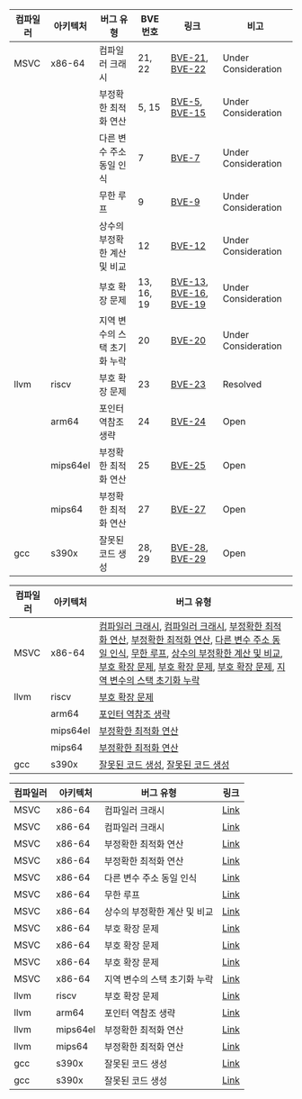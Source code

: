 | 컴파일러 | 아키텍처 | 버그 유형 | BVE 번호 | 링크 | 비고 |
| --- | --- | --- | --- | --- | --- |
| MSVC | x86-64 | 컴파일러 크래시 | 21, 22 | [BVE-21](https://developercommunity.visualstudio.com/t/Internal-Compiler-Error-with-for-loop-an/10486573), [BVE-22](https://developercommunity.visualstudio.com/t/fatal-error-C1001:-Internal-Compiler-Err/10485991?sort=newest) | Under Consideration |
|  |  | 부정확한 최적화 연산 | 5, 15 | [BVE-5](https://developercommunity.visualstudio.com/t/O2-and-Ox-Optimizations-Result-in-Incorr/10476654?sort=newest), [BVE-15](https://developercommunity.visualstudio.com/t/Comparison-of-incorrect-register-values/10480763?sort=newest) | Under Consideration |
|  |  | 다른 변수 주소 동일 인식 | 7 | [BVE-7](https://developercommunity.visualstudio.com/t/Bugs-that-recognize-the-same-address-val/10484681?sort=newest) | Under Consideration |
|  |  | 무한 루프 | 9 | [BVE-9](https://developercommunity.visualstudio.com/t/Optimization-Levels-O1-O2-Ox-Incorrect/10478781?sort=newest) | Under Consideration |
|  |  | 상수의 부정확한 계산 및 비교 | 12 | [BVE-12](https://developercommunity.visualstudio.com/t/Incorrectly-compiled-comparison-and-cons/10480723?sort=newest) | Under Consideration |
|  |  | 부호 확장 문제 | 13, 16, 19 | [BVE-13](https://developercommunity.visualstudio.com/t/Incorrect-unsigned-extension-when-upcast/10481317?sort=newest), [BVE-16](https://developercommunity.visualstudio.com/t/Impact-of-printf-on-CL-Compiler-Optimiza/10481033?sort=newest), [BVE-19](https://developercommunity.visualstudio.com/t/cl-Compiler-Misinterprets-Hexadecimal-Li/10483175) | Under Consideration |
|  |  | 지역 변수의 스택 초기화 누락 | 20 | [BVE-20](https://developercommunity.visualstudio.com/t/Function-pointer-address-comparison-erro/10485960?sort=newest) | Under Consideration |
| llvm | riscv | 부호 확장 문제 | 23 | [BVE-23](https://github.com/llvm/llvm-project/issues/68855) | Resolved |
|  | arm64 | 포인터 역참조 생략 | 24 | [BVE-24](https://github.com/llvm/llvm-project/issues/69294) | Open |
|  | mips64el | 부정확한 최적화 연산 | 25 | [BVE-25](https://github.com/llvm/llvm-project/issues/69328) | Open |
|  | mips64 | 부정확한 최적화 연산 | 27 | [BVE-27](https://github.com/llvm/llvm-project/issues/70495) | Open |
| gcc | s390x | 잘못된 코드 생성 | 28, 29 | [BVE-28](https://gcc.gnu.org/bugzilla/show_bug.cgi?id=112112), [BVE-29](https://gcc.gnu.org/bugzilla/show_bug.cgi?id=112274) | Open |



| 컴파일러 | 아키텍처 | 버그 유형 |
| --- | --- | --- |
| MSVC | x86-64 | [컴파일러 크래시](https://developercommunity.visualstudio.com/t/Internal-Compiler-Error-with-for-loop-an/10486573), [컴파일러 크래시](https://developercommunity.visualstudio.com/t/fatal-error-C1001:-Internal-Compiler-Err/10485991?sort=newest), [부정확한 최적화 연산](https://developercommunity.visualstudio.com/t/O2-and-Ox-Optimizations-Result-in-Incorr/10476654?sort=newest), [부정확한 최적화 연산](https://developercommunity.visualstudio.com/t/Comparison-of-incorrect-register-values/10480763?sort=newest), [다른 변수 주소 동일 인식](https://developercommunity.visualstudio.com/t/Bugs-that-recognize-the-same-address-val/10484681?sort=newest), [무한 루프](https://developercommunity.visualstudio.com/t/Optimization-Levels-O1-O2-Ox-Incorrect/10478781?sort=newest), [상수의 부정확한 계산 및 비교](https://developercommunity.visualstudio.com/t/Incorrectly-compiled-comparison-and-cons/10480723?sort=newest), [부호 확장 문제](https://developercommunity.visualstudio.com/t/Incorrect-unsigned-extension-when-upcast/10481317?sort=newest), [부호 확장 문제](https://developercommunity.visualstudio.com/t/Impact-of-printf-on-CL-Compiler-Optimiza/10481033?sort=newest), [부호 확장 문제](https://developercommunity.visualstudio.com/t/cl-Compiler-Misinterprets-Hexadecimal-Li/10483175), [지역 변수의 스택 초기화 누락](https://developercommunity.visualstudio.com/t/Function-pointer-address-comparison-erro/10485960?sort=newest) |
| llvm | riscv | [부호 확장 문제](https://github.com/llvm/llvm-project/issues/68855) |
|  | arm64 | [포인터 역참조 생략](https://github.com/llvm/llvm-project/issues/69294) |
|  | mips64el | [부정확한 최적화 연산](https://github.com/llvm/llvm-project/issues/69328) |
|  | mips64 | [부정확한 최적화 연산](https://github.com/llvm/llvm-project/issues/70495) |
| gcc | s390x | [잘못된 코드 생성](https://gcc.gnu.org/bugzilla/show_bug.cgi?id=112112), [잘못된 코드 생성](https://gcc.gnu.org/bugzilla/show_bug.cgi?id=112274) |


| 컴파일러 | 아키텍처 | 버그 유형 | 링크 |
| --- | --- | --- | --- |
| MSVC | x86-64 | 컴파일러 크래시 | [Link](https://developercommunity.visualstudio.com/t/Internal-Compiler-Error-with-for-loop-an/10486573) |
| MSVC | x86-64 | 컴파일러 크래시 | [Link](https://developercommunity.visualstudio.com/t/fatal-error-C1001:-Internal-Compiler-Err/10485991?sort=newest) |
| MSVC | x86-64 | 부정확한 최적화 연산 | [Link](https://developercommunity.visualstudio.com/t/O2-and-Ox-Optimizations-Result-in-Incorr/10476654?sort=newest) |
| MSVC | x86-64 | 부정확한 최적화 연산 | [Link](https://developercommunity.visualstudio.com/t/Comparison-of-incorrect-register-values/10480763?sort=newest) |
| MSVC | x86-64 | 다른 변수 주소 동일 인식 | [Link](https://developercommunity.visualstudio.com/t/Bugs-that-recognize-the-same-address-val/10484681?sort=newest) |
| MSVC | x86-64 | 무한 루프 | [Link](https://developercommunity.visualstudio.com/t/Optimization-Levels-O1-O2-Ox-Incorrect/10478781?sort=newest) |
| MSVC | x86-64 | 상수의 부정확한 계산 및 비교 | [Link](https://developercommunity.visualstudio.com/t/Incorrectly-compiled-comparison-and-cons/10480723?sort=newest) |
| MSVC | x86-64 | 부호 확장 문제 | [Link](https://developercommunity.visualstudio.com/t/Incorrect-unsigned-extension-when-upcast/10481317?sort=newest) |
| MSVC | x86-64 | 부호 확장 문제 | [Link](https://developercommunity.visualstudio.com/t/Impact-of-printf-on-CL-Compiler-Optimiza/10481033?sort=newest) |
| MSVC | x86-64 | 부호 확장 문제 | [Link](https://developercommunity.visualstudio.com/t/cl-Compiler-Misinterprets-Hexadecimal-Li/10483175) |
| MSVC | x86-64 | 지역 변수의 스택 초기화 누락 | [Link](https://developercommunity.visualstudio.com/t/Function-pointer-address-comparison-erro/10485960?sort=newest) |
| llvm | riscv | 부호 확장 문제 | [Link](https://github.com/llvm/llvm-project/issues/68855) |
| llvm | arm64 | 포인터 역참조 생략 | [Link](https://github.com/llvm/llvm-project/issues/69294) |
| llvm | mips64el | 부정확한 최적화 연산 | [Link](https://github.com/llvm/llvm-project/issues/69328) |
| llvm | mips64 | 부정확한 최적화 연산 | [Link](https://github.com/llvm/llvm-project/issues/70495) |
| gcc | s390x | 잘못된 코드 생성 | [Link](https://gcc.gnu.org/bugzilla/show_bug.cgi?id=112112) |
| gcc | s390x | 잘못된 코드 생성 | [Link](https://gcc.gnu.org/bugzilla/show_bug.cgi?id=112274) |
